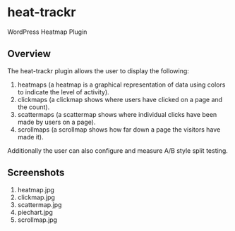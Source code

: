 # heat-trackr
WordPress Heatmap Plugin

## Overview
The heat-trackr plugin allows the user to display the following:

1. heatmaps (a heatmap is a graphical representation of data using colors to indicate the level of activity).
2. clickmaps (a clickmap shows where users have clicked on a page and the count).
3. scattermaps (a scattermap shows where individual clicks have been made by users on a page).
4. scrollmaps (a scrollmap shows how far down a page the visitors have made it).

Additionally the user can also configure and measure A/B style split testing.

## Screenshots

1. heatmap.jpg
2. clickmap.jpg
3. scattermap.jpg
4. piechart.jpg
5. scrollmap.jpg
